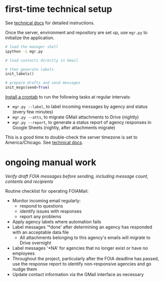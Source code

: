 # first-time technical setup
See [technical docs](docs/technical.md) for detailed instructions.  

Once the server, environment and repository are set up, use `mgr.py` to initialize the application.

```bash
# load the manager shell
ipython -i mgr.py
```

```python
# load contacts directly in Gmail

# then generate labels
init_labels()

# prepare drafts and send messages
init_msgs(send=True)
```

[Install a crontab](http://www.ubuntututorials.com/use-crontab-ubuntu/) to run the following tasks at regular intervals:
- `mgr.py --label`, to label incoming messages by agency and status (every few minutes)
- `mgr.py --atts`, to migrate GMail attachments to Drive (nightly)
- `mgr.py --report`, to generate a status report of agency responses in Google Sheets (nightly, after attachments migrate)

This is a good time to double-check the server timezone is set to America/Chicago. See [technical docs](docs/technical.md).

# ongoing manual work
_Verify draft FOIA messages before sending, including message count, contents and recipients_  

Routine checklist for operating FOIAMail:
- Monitor incoming email regularly:
  - respond to questions 
  - identify issues with responses
  - report any problems
- Apply agency labels where automation fails
- Label messages '\*done' after determining an agency has responded with an acceptable data file
  - All attachments belonging to this agency's emails will migrate to Drive overnight
- Label messages '\*NA' for agencies that no longer exist or have no employees
- Throughout the project, particularly after the FOIA deadline has passed, use the response report to identify non-responsive agencies and go nudge them
- Update contact information via the GMail interface as necessary
